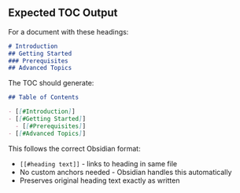 ## Expected TOC Output

For a document with these headings:
```markdown
# Introduction
## Getting Started
### Prerequisites
## Advanced Topics
```

The TOC should generate:
```markdown
## Table of Contents

- [[#Introduction]]
- [[#Getting Started]]
  - [[#Prerequisites]]
- [[#Advanced Topics]]
```

This follows the correct Obsidian format:
- `[[#heading text]]` - links to heading in same file
- No custom anchors needed - Obsidian handles this automatically
- Preserves original heading text exactly as written
